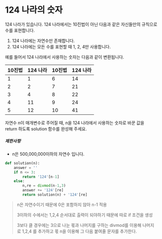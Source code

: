 # 124 나라의 숫자

124 나라가 있습니다. 124 나라에서는 10진법이 아닌 다음과 같은 자신들만의 규칙으로 수를 표현합니다.

1. 124 나라에는 자연수만 존재합니다.
2. 124 나라에는 모든 수를 표현할 때 1, 2, 4만 사용합니다.

예를 들어서 124 나라에서 사용하는 숫자는 다음과 같이 변환됩니다.

| 10진법 | 124 나라 | 10진법 | 124 나라 |
| ------ | -------- | ------ | -------- |
| 1      | 1        | 6      | 14       |
| 2      | 2        | 7      | 21       |
| 3      | 4        | 8      | 22       |
| 4      | 11       | 9      | 24       |
| 5      | 12       | 10     | 41       |

자연수 n이 매개변수로 주어질 때, n을 124 나라에서 사용하는 숫자로 바꾼 값을 return 하도록 solution 함수를 완성해 주세요.

##### 제한사항

- n은 500,000,000이하의 자연수 입니다.

```python
def solution(n):
    answer = ''
    if n <= 3:
        return '124'[n-1]
    else:
        n,re = divmod(n-1,3)
        answer += '124'[re]
        return solution(n) + '124'[re]
```

> n은 자연수이기 때문에 0은 포함하지 않아 n-1 적용
>
> 3이하의 수에서는 1,2,4 순서대로 출력이 되야하기 때문에 따로 if 조건을 생성
>
> 3보다 클 경우에는 3으로 나눈 몫과 나머지를 구하는 divmod를 이용해 나머지로 1,2,4 를 추가하고 몫 n을 이용해 그 다음 붙여줄 문자를 추가한다.

